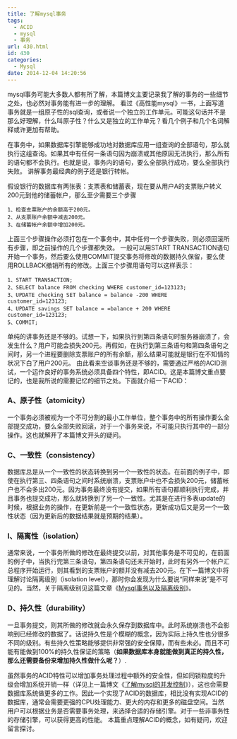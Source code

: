 ```yaml
---
title: 了解mysql事务
tags:
  - ACID
  - mysql
  - 事务
url: 430.html
id: 430
categories:
  - Mysql
date: 2014-12-04 14:20:56
---
```


mysql事务可能大多数人都有所了解，本篇博文主要记录我了解的事务的一些细节之处，也必然对事务能有进一步的理解。 看过《高性能mysql》一书，上面写道事务就是一组原子性的sql查询，或者说一个独立的工作单元。可能这句话并不是那么好理解，什么叫原子性？什么又是独立的工作单元？看几个例子和几个名词解释或许更加有帮助。

在事务中，如果数据库引擎能够成功地对数据库应用一组查询的全部语句，那么就执行这组查询。如果其中有任何一条语句因为崩溃或其他原因无法执行，那么所有的语句都不会执行。也就是说，事务内的语句，要么全部执行成功，要么全部执行失败。 讲解事务最经典的例子还是银行转帐。

<!-- more -->

假设银行的数据库有两张表：支票表和储蓄表，现在要从用户A的支票账户转义200元到他的储蓄帐户，那么至少需要三个步骤

```
1、检查支票账户的余额高于200元。
2、从支票账户余额中减去200元。 
3、在储蓄帐户余额中增加200元。
```

上面三个步骤操作必须打包在一个事务中，其中任何一个步骤失败，则必须回滚所有步骤，即之前操作的几个步骤都失效。 一般可以用START TRANSACTION语句开始一个事务，然后要么使用COMMIT提交事务将修改的数据持久保留，要么使用ROLLBACK撤销所有的修改。上面三个步骤用语句可以这样表示：

```
1、START TRANSACTION; 
2、SELECT balance FROM checking WHERE customer_id=123123; 
3、UPDATE checking SET balance = balance -200 WHERE customer_id=123123; 
4、UPDATE savings SET balance = =balance + 200 WHERE customer_id=123123; 
5、COMMIT;
```

单纯的讲事务还是不够的。试想一下，如果执行到第四条语句时服务器崩溃了，会发生什么？用户可能会损失200元。再假如，在执行到第三条语句和第四条语句之间时，另一个进程要删除支票账户的所有余额，那么结果可能就是银行在不知情的状况下白了用户200元。 由此看来空谈事务还是不够的，需要通过严格的ACID测试，一个运作良好的事务系统必须具备四个特性，即ACID。这是本篇博文重点要记的，也是我所说的需要记忆的细节之处。下面就介绍一下ACID：

### A、原子性（atomicity）

一个事务必须被视为一个不可分割的最小工作单位，整个事务中的所有操作要么全部提交成功，要么全部失败回滚，对于一个事务来说，不可能只执行其中的一部分操作。这也就解开了本篇博文开头的疑问。

### C、一致性（consistency）

数据库总是从一个一致性的状态转换到另一个一致性的状态。在前面的例子中，即使在执行第三、四条语句之间时系统崩溃，支票账户中也不会损失200元，储蓄帐户也不会多出200元。因为事务最终没有提交，如果所有语句都顺利执行完成，并且事务也提交成功，那么就转换到了另一个一致性。尤其是在进行多表update的时候，根据业务的操作，在更新前是一个一致性状态，更新成功后又是另一个一致性状态（因为更新后的数据结果就是预期的结果）。

### I、隔离性（isolation）

通常来说，一个事务所做的修改在最终提交以前，对其他事务是不可见的，在前面的例子中，当执行完第三条语句，第四条语句还未开始时，此时有另外一个帐户汇总程序开始运行，则其看到的支票账户的额并没有减去200元。在下一篇博文中将理解讨论隔离级别（isolation level），那时你会发现为什么要说“同样来说”是不可见的。当然，关于隔离级别见这篇文章《[Mysql事务以及隔离级别](http://www.veitor.net/article/319.html "Mysql事务以及隔离级别")》。

### D、持久性（durability）

一旦事务提交，则其所做的修改就会永久保存到数据库中。此时系统崩溃也不会影响到已经修改的数据了。话说持久性是个模糊的概念，因为实际上持久性也分很多不同的级别。有些持久性策略能够提供非常强的安全保障，而有些未必。而且不可能有能做到100%的持久性保证的策略（**如果数据库本身就能做到真正的持久性，那么还需要备份来增加持久性做什么呢？**）. 

虽然事务的ACID特性可以增加事务处理过程中额外的安全性，但如同锁粒度的升级会增加系统开销一样（详见上一篇博文《[了解mysql的并发控制](http://www.veitor.net/article/427.html "了解mysql的并发控制")》），这也会需要数据库系统做更多的工作。因此一个实现了ACID的数据库，相比没有实现ACID的数据库，通常会需要更强的CPU处理能力、更大的内存和更多的磁盘空间。当然用户可以根据业务是否需要事务处理，来选择合适的存储引擎。对于一些非事务性的存储引擎，可以获得更高的性能。 本篇重点理解ACID的概念，如有疑问，欢迎留言探讨。
